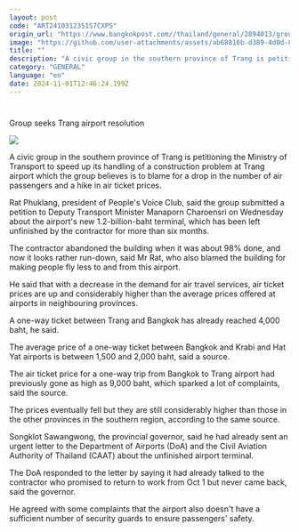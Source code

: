 ```yaml
---
layout: post
code: "ART2410312351S7CXP5"
origin_url: "https://www.bangkokpost.com//thailand/general/2894013/group-seeks-trang-airport-resolution"
image: "https://github.com/user-attachments/assets/ab68816b-d389-4d0d-8669-1e4091f11209"
title: ""
description: "A civic group in the southern province of Trang is petitioning the Ministry of Transport to speed up its handling of a construction problem at Trang airport which the group believes is to blame for a drop in the number of air passengers and a hike in air ticket prices."
category: "GENERAL"
language: "en"
date: 2024-11-01T12:46:24.199Z
---
```


# 

Group seeks Trang airport resolution

![](https://github.com/user-attachments/assets/0f9f7e1b-0c91-4d5e-bbae-5bc70f17fcae)

A civic group in the southern province of Trang is petitioning the Ministry of Transport to speed up its handling of a construction problem at Trang airport which the group believes is to blame for a drop in the number of air passengers and a hike in air ticket prices.

Rat Phuklang, president of People's Voice Club, said the group submitted a petition to Deputy Transport Minister Manaporn Charoensri on Wednesday about the airport's new 1.2-billion-baht terminal, which has been left unfinished by the contractor for more than six months.

The contractor abandoned the building when it was about 98% done, and now it looks rather run-down, said Mr Rat, who also blamed the building for making people fly less to and from this airport.

He said that with a decrease in the demand for air travel services, air ticket prices are up and considerably higher than the average prices offered at airports in neighbouring provinces.

A one-way ticket between Trang and Bangkok has already reached 4,000 baht, he said.

The average price of a one-way ticket between Bangkok and Krabi and Hat Yat airports is between 1,500 and 2,000 baht, said a source.

The air ticket price for a one-way trip from Bangkok to Trang airport had previously gone as high as 9,000 baht, which sparked a lot of complaints, said the source.

The prices eventually fell but they are still considerably higher than those in the other provinces in the southern region, according to the same source.

Songklot Sawangwong, the provincial governor, said he had already sent an urgent letter to the Department of Airports (DoA) and the Civil Aviation Authority of Thailand (CAAT) about the unfinished airport terminal.

The DoA responded to the letter by saying it had already talked to the contractor who promised to return to work from Oct 1 but never came back, said the governor.

He agreed with some complaints that the airport also doesn't have a sufficient number of security guards to ensure passengers' safety.